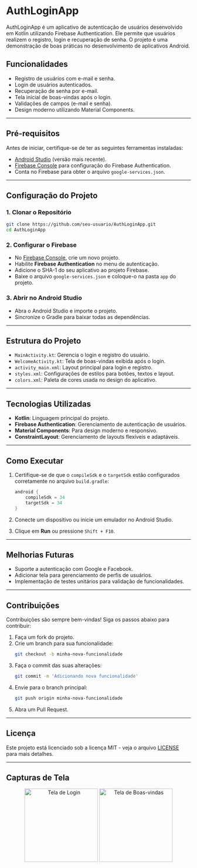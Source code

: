 
# AuthLoginApp

AuthLoginApp é um aplicativo de autenticação de usuários desenvolvido em Kotlin utilizando Firebase Authentication. Ele permite que usuários realizem o registro, login e recuperação de senha. O projeto é uma demonstração de boas práticas no desenvolvimento de aplicativos Android.

## Funcionalidades

- Registro de usuários com e-mail e senha.
- Login de usuários autenticados.
- Recuperação de senha por e-mail.
- Tela inicial de boas-vindas após o login.
- Validações de campos (e-mail e senha).
- Design moderno utilizando Material Components.

---

## Pré-requisitos

Antes de iniciar, certifique-se de ter as seguintes ferramentas instaladas:

- [Android Studio](https://developer.android.com/studio) (versão mais recente).
- [Firebase Console](https://console.firebase.google.com/) para configuração do Firebase Authentication.
- Conta no Firebase para obter o arquivo `google-services.json`.

---

## Configuração do Projeto

### 1. Clonar o Repositório

```bash
git clone https://github.com/seu-usuario/AuthLoginApp.git
cd AuthLoginApp
```

### 2. Configurar o Firebase

- No [Firebase Console](https://console.firebase.google.com/), crie um novo projeto.
- Habilite **Firebase Authentication** no menu de autenticação.
- Adicione o SHA-1 do seu aplicativo ao projeto Firebase.
- Baixe o arquivo `google-services.json` e coloque-o na pasta `app` do projeto.

### 3. Abrir no Android Studio

- Abra o Android Studio e importe o projeto.
- Sincronize o Gradle para baixar todas as dependências.

---

## Estrutura do Projeto

- `MainActivity.kt`: Gerencia o login e registro do usuário.
- `WelcomeActivity.kt`: Tela de boas-vindas exibida após o login.
- `activity_main.xml`: Layout principal para login e registro.
- `styles.xml`: Configurações de estilos para botões, textos e layout.
- `colors.xml`: Paleta de cores usada no design do aplicativo.

---

## Tecnologias Utilizadas

- **Kotlin**: Linguagem principal do projeto.
- **Firebase Authentication**: Gerenciamento de autenticação de usuários.
- **Material Components**: Para design moderno e responsivo.
- **ConstraintLayout**: Gerenciamento de layouts flexíveis e adaptáveis.

---

## Como Executar

1. Certifique-se de que o `compileSdk` e o `targetSdk` estão configurados corretamente no arquivo `build.gradle`:
   ```gradle
   android {
       compileSdk = 34
       targetSdk = 34
   }
   ```

2. Conecte um dispositivo ou inicie um emulador no Android Studio.

3. Clique em **Run** ou pressione `Shift + F10`.

---

## Melhorias Futuras

- Suporte a autenticação com Google e Facebook.
- Adicionar tela para gerenciamento de perfis de usuários.
- Implementação de testes unitários para validação de funcionalidades.

---

## Contribuições

Contribuições são sempre bem-vindas! Siga os passos abaixo para contribuir:

1. Faça um fork do projeto.
2. Crie um branch para sua funcionalidade:
   ```bash
   git checkout -b minha-nova-funcionalidade
   ```
3. Faça o commit das suas alterações:
   ```bash
   git commit -m 'Adicionando nova funcionalidade'
   ```
4. Envie para o branch principal:
   ```bash
   git push origin minha-nova-funcionalidade
   ```
5. Abra um Pull Request.

---

## Licença

Este projeto está licenciado sob a licença MIT - veja o arquivo [LICENSE](LICENSE) para mais detalhes.

---

## Capturas de Tela

<p align="center">
  <img src="https://via.placeholder.com/200x400.png?text=Sign+In+Screen" alt="Tela de Login" width="200">
  <img src="https://via.placeholder.com/200x400.png?text=Welcome+Screen" alt="Tela de Boas-vindas" width="200">
</p>
